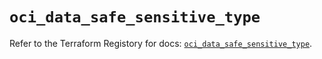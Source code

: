 # `oci_data_safe_sensitive_type`

Refer to the Terraform Registory for docs: [`oci_data_safe_sensitive_type`](https://registry.terraform.io/providers/oracle/oci/6.18.0/docs/resources/data_safe_sensitive_type).
